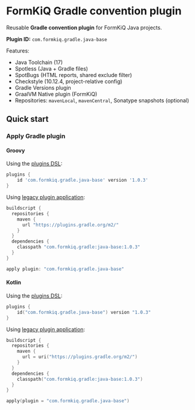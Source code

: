 # FormKiQ Gradle convention plugin

Reusable **Gradle convention plugin** for FormKiQ Java projects.


**Plugin ID:** `com.formkiq.gradle.java-base`

Features:
- Java Toolchain (17)
- Spotless (Java + Gradle files)
- SpotBugs (HTML reports, shared exclude filter)
- Checkstyle (10.12.4, project-relative config)
- Gradle Versions plugin
- GraalVM Native plugin (FormKiQ)
- Repositories: `mavenLocal`, `mavenCentral`, Sonatype snapshots (optional)

## Quick start

### Apply Gradle plugin

#### Groovy
Using the [plugins DSL](https://docs.gradle.org/current/userguide/plugins.html#sec:plugins_block):
```groovy
plugins {
    id 'com.formkiq.gradle.java-base' version '1.0.3'
}
```

Using [legacy plugin application](https://docs.gradle.org/current/userguide/plugins.html#sec:old_plugin_application):
```groovy
buildscript {
  repositories {
    maven {
      url "https://plugins.gradle.org/m2/"
    }
  }
  dependencies {
    classpath "com.formkiq.gradle:java-base:1.0.3"
  }
}

apply plugin: "com.formkiq.gradle.java-base"
```

#### Kotlin
Using the [plugins DSL](https://docs.gradle.org/current/userguide/plugins.html#sec:plugins_block):
```kotlin
plugins {
    id("com.formkiq.gradle.java-base") version "1.0.3"
}
```

Using [legacy plugin application](https://docs.gradle.org/current/userguide/plugins.html#sec:old_plugin_application):
```kotlin
buildscript {
  repositories {
    maven {
      url = uri("https://plugins.gradle.org/m2/")
    }
  }
  dependencies {
    classpath("com.formkiq.gradle:java-base:1.0.3")
  }
}

apply(plugin = "com.formkiq.gradle.java-base")
```
